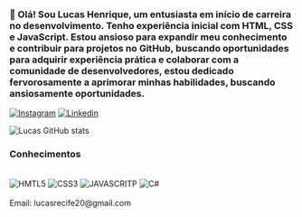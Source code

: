 ### 👋 Olá! Sou Lucas Henrique, um entusiasta em início de carreira no desenvolvimento. Tenho experiência inicial com HTML, CSS e JavaScript. Estou ansioso para expandir meu conhecimento e contribuir para projetos no GitHub, buscando oportunidades para adquirir experiência prática e colaborar com a comunidade de desenvolvedores,  estou dedicado fervorosamente a aprimorar minhas habilidades, buscando ansiosamente oportunidades.
[![Instagram](https://img.shields.io/badge/Instagram-E4405F?style=for-the-badge&logo=instagram&logoColor=white)](https://www.instagram.com/lucas_henriqueh1/?hl=pt-br)
[![Linkedin](https://img.shields.io/badge/LinkedIn-0077B5?style=for-the-badge&logo=linkedin&logoColor=white)](https://www.linkedin.com/in/lucas-henrique-b483b2208/)

![Lucas GitHub stats](https://github-readme-stats.vercel.app/api?username=Lucas-Henrique1&show_icons=true&theme=radical)

### Conhecimentos

<div  style="display: inline_black"></br>
<img  aling= center alt="HMTL5" src="https://img.shields.io/badge/HTML5-E34F26?style=for-the-badge&logo=html5&logoColor=white"/>
<img  aling= center alt="CSS3" src="https://img.shields.io/badge/CSS3-1572B6?style=for-the-badge&logo=css3&logoColor=white"/>
<img  aling= center alt="JAVASCRITP" src="https://img.shields.io/badge/JavaScript-F7DF1E?style=for-the-badge&logo=javascript&logoColor=black"/>
<img  aling=center  alt="C#" src="https://img.shields.io/badge/C%23-239120?style=for-the-badge&logo=c-sharp&logoColor=white"/>
</div>
<br/>
 Email: lucasrecife20@gmail.com 
